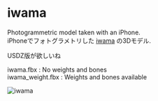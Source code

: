 # iwama
Photogrammetric model taken with an iPhone.  
iPhoneでフォトグラメトリした [iwama](https://twitter.com/iwamah1) の3Dモデル. 

USDZ版が欲しいね

iwama.fbx : No weights and bones  
iwama_weight.fbx : Weights and bones available  

![iwama](https://user-images.githubusercontent.com/46277160/145925642-5e06669b-4ff5-4fbc-aa18-163f98327c16.jpeg)
